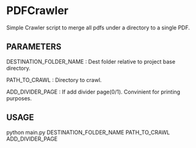 # PDFCrawler

Simple Crawler script to merge all pdfs under a directory to a single PDF.

## PARAMETERS 

DESTINATION_FOLDER_NAME : Dest folder relative to project base directory.

PATH_TO_CRAWL : Directory to crawl.

ADD_DIVIDER_PAGE : If add divider page(0/1). Convinient for printing purposes.

## USAGE 

python main.py   DESTINATION_FOLDER_NAME   PATH_TO_CRAWL    ADD_DIVIDER_PAGE
